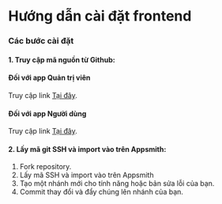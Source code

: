 # Hướng dẫn cài đặt frontend
### Các bước cài đặt
#### 1. Truy cập mã nguồn từ Github:
####  Đối với app Quản trị viên
Truy cập link
[Tại đây](https://github.com/UTE-SafeYou/safeyou-internals).

####  Đối với app Người dùng 
Truy cập link
[Tại đây](https://github.com/UTE-SafeYou/safeyou-client).

#### 2. Lấy mã git SSH và import vào trên Appsmith:

1. Fork repository.
2. Lấy mã SSH và import vào trên Appsmith
3. Tạo một nhánh mới cho tính năng hoặc bản sửa lỗi của bạn.
3. Commit thay đổi và đẩy chúng lên nhánh của bạn.

